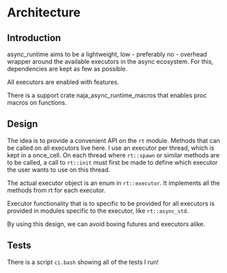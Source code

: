 # Architecture

## Introduction

async_runtime aims to be a lightweight, low - preferably no - overhead wrapper around the available executors in the async ecosystem. For this, dependencies are kept as few as possible.

All executors are enabled with features.

There is a support crate naja_async_runtime_macros that enables proc macros on functions.

## Design

The idea is to provide a convenient API on the `rt` module. Methods that can be called on all executors live here.
I use an executor per thread, which is kept in a once_cell. On each thread where `rt::spawn` or similar methods are to be called, a call to `rt::init` must first be made to define which executor the user wants to use on this thread.

The actual executor object is an enum in `rt::executor`. It implements all the methods from rt for each executor.

Executor functionality that is to specific to be provided for all executors is provided in modules specific to the executor, like `rt::async_std`.

By using this design, we can avoid boxing futures and executors alike.

## Tests

There is a script `ci.bash` showing all of the tests I run!
